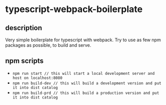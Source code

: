 # typescript-webpack-boilerplate

## description
Very simple boilerplate for typescript with webpack. Try to use as few npm packages as possible, to build and serve.

## npm scripts
- `npm run start // this will start a local development server and host on localhost:8080`
- `npm run build-dev // this will build a development version and put it into dist catalog`
- `npm run build-prd // this will build a production version and put it into dist catalog`
